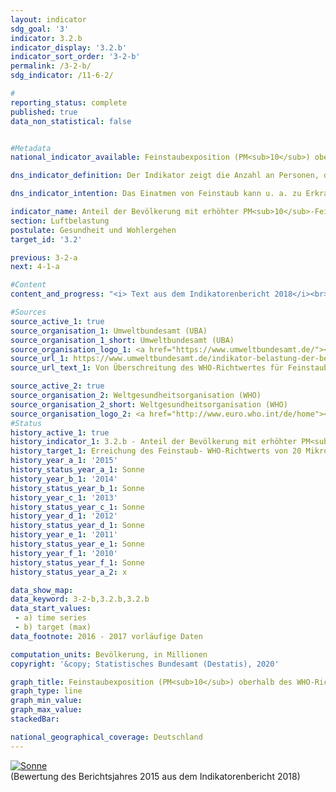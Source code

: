 ```yaml
---                   
layout: indicator                   
sdg_goal: '3'                   
indicator: 3.2.b                   
indicator_display: '3.2.b'                   
indicator_sort_order: '3-2-b'                   
permalink: /3-2-b/                   
sdg_indicator: /11-6-2/                   

#                   
reporting_status: complete                   
published: true                   
data_non_statistical: false                   


#Metadata                   
national_indicator_available: Feinstaubexposition (PM<sub>10</sub>) oberhalb des WHO-Richtwertes von mindestens 20 Mikrogramm pro m<sup>3</sup> Luft im Jahresmittel                   

dns_indicator_definition: Der Indikator zeigt die Anzahl an Personen, die an ihrem Wohnort im Jahresmittel einer Exposition von mehr als 20 Mikrogramm Feinstaub PM<sub>10</sub> (Staubteilchen mit einem Durchmesser kleiner 10 Mikrometer) pro Kubikmeter (m³) Luft ausgesetzt waren.                   

dns_indicator_intention: Das Einatmen von Feinstaub kann u. a. zu Erkrankungen der Atemwege (z. B. Chronisch Obstruktiven Lungenerkrankungen (COPD) oder Lungenkrebs) und Herz-Kreislauf-Erkrankungen (z. B. Herzinfarkt) führen. Zum besseren Schutz der Gesundheit soll daher bis zum Jahr 2030 erreicht werden, dass niemand an seinem Wohnort im Jahresmittel mehr als 20 Mikrogramm (µg) Feinstaub PM<sub>10</sub> pro Kubikmeter(m³) Luft (Richtwert der Weltgesundheitsorganisation) ausgesetzt ist.                   

indicator_name: Anteil der Bevölkerung mit erhöhter PM<sub>10</sub>-Feinstaubexposition                   
section: Luftbelastung                   
postulate: Gesundheit und Wohlergehen                   
target_id: '3.2'                   

previous: 3-2-a                   
next: 4-1-a                   

#Content                    
content_and_progress: "<i> Text aus dem Indikatorenbericht 2018</i><br><br>Der in der Luft enthaltene Feinstaub (PM<sub>10</sub>) wird an insgesamt mehr als 370 Luftmessstationen sowohl in Ballungsgebieten als auch in ländlichen Regionen für Deutschland erfasst. Dabei werden für die Berechnung dieses Indikators nur diejenigen Messstationen berücksichtigt, die keinem direkten Feinstaubausstoß zum Beispiel aus dem Verkehr ausgesetzt sind, da diese nur die punktuell erhöhte („Hot Spots“) und keine großflächige Belastung abbilden. Aus diesen erhobenen Daten zur sogenannten Hintergrundbelastung wird mittels einer Verschneidung räumlicher Informationen die Anzahl der Personen bestimmt, die im Jahresmittel an ihrem Wohnort einer Feinstaubbelastung von mehr als 20 Mikrogramm pro Kubikmeter Luft ausgesetzt sind. Da die Modellrechnung nur auf denjenigen Messstationen basiert, die keinem direkten Feinstaubausstoß aus lokalen Quellen ausgesetzt sind, kann von einer Unterschätzung des Indikators ausgegangen werden. <br><br>Somit bildet der Indikator keine flächendeckende Einhaltung des Richtwertes, sondern eine auf die Wohnorte der Bevölkerung bezogene Einhaltung ab. Er gibt weder einen Hinweis auf die Höhe der Exposition der Bevölkerung insgesamt noch auf deren Variation im Jahresverlauf. Nicht gesondert betrachtet werden durch diesen Indikator zudem die Belastungen durch kleinere Feinstaubpartikel (PM<sub>2,5</sub> und PM<sub>0,1</sub>). <br><br>Feinstaub entsteht hauptsächlich bei Verbrennungsprozessen fossiler Energieträger wie dem Heizen, in industriellen Anlagen oder dem Straßenverkehr. Neben diesen primären Quellen kann sich Feinstaub auch sekundär durch chemische Reaktion von Luftschadstoffen beispielsweise aus der Landwirtschaft bilden. <br><br>Die Feinstaubbelastung mit PM<sub>10</sub> ist in den vergangenen Jahren deutlich gesunken. Während im Jahr 2007 die durchschnittliche Belastung der Bevölkerung noch bei 20,7 Mikrogramm pro Kubikmeter Luft lag, betrug sie im Jahr 2015 nur noch 16,5 Mikrogramm pro Kubikmeter. Im gleichen Zeitraum ist auch die Anzahl der Personen deutlich zurückgegangen, die im Jahresmittel an ihrem Wohnort einer Feinstaubbelastung von mehr als 20 Mikrogramm PM<sub>10</sub> pro Kubikmeter Luft ausgesetzt war: Im Jahr 2007 waren es rund 50 Millionen Personen, im Jahr 2015 noch rund 4 Millionen Personen. Ein Teil des starken Rückgangs zwischen 2014 und 2015 beruht vermutlich darauf, dass im Jahr 2015 außergewöhnlich wenig austauscharme Wetterlagen auftraten. <br><br>Wenn sich die durchschnittliche Entwicklung der letzten Jahre weiter fortsetzt, kann das erreichte Ziel, die Bevölkerung flächendeckend einer Hintergrund-Feinstaubexposition von unter 20 Mikrogramm pro Kubikmeter Luft im Jahresmittel auszusetzen, voraussichtlich gehalten werden."                   

#Sources
source_active_1: true                           
source_organisation_1: Umweltbundesamt (UBA)                           
source_organisation_1_short: Umweltbundesamt (UBA)                           
source_organisation_logo_1: <a href="https://www.umweltbundesamt.de/"><img src="https://g205sdgs.github.io/sdg-indicators/public/logos/uba.png" alt="Logo Umweltbundesamt (UBA)" title="Klicken Sie hier um zu der Homepage der Organisation zu gelangen" /></a>
source_url_1: https://www.umweltbundesamt.de/indikator-belastung-der-bevoelkerung-durch-0                               
source_url_text_1: Von Überschreitung des WHO-Richtwertes für Feinstaub (PM10) betroffene Bevölkerung                               

source_active_2: true                           
source_organisation_2: Weltgesundheitsorganisation (WHO)                           
source_organisation_2_short: Weltgesundheitsorganisation (WHO)                           
source_organisation_logo_2: <a href="http://www.euro.who.int/de/home"><img src="https://g205sdgs.github.io/sdg-indicators/public/logos/who.png" alt="Logo Weltgesundheitsorganisation (WHO)" title="Klicken Sie hier um zu der Homepage der Organisation zu gelangen" /></a>
#Status                   
history_active_1: true                   
history_indicator_1: 3.2.b - Anteil der Bevölkerung mit erhöhter PM<sub>10</sub>-Feinstaubexposition                   
history_target_1: Erreichung des Feinstaub- WHO-Richtwerts von 20 Mikrogramm/m<sup>3</sup> für  M10 im Jahresmittel möglichst flächendeckend bis 2030
history_year_a_1: '2015'                           
history_status_year_a_1: Sonne
history_year_b_1: '2014'                           
history_status_year_b_1: Sonne
history_year_c_1: '2013'                           
history_status_year_c_1: Sonne
history_year_d_1: '2012'                           
history_status_year_d_1: Sonne
history_year_e_1: '2011'                           
history_status_year_e_1: Sonne
history_year_f_1: '2010'                           
history_status_year_f_1: Sonne
history_status_year_a_2: x

data_show_map:                    
data_keyword: 3-2-b,3.2.b,3.2.b                   
data_start_values: 
 - a) time series
 - b) target (max)                   
data_footnote: 2016 - 2017 vorläufige Daten                   

computation_units: Bevölkerung, in Millionen                   
copyright: '&copy; Statistisches Bundesamt (Destatis), 2020'                   

graph_title: Feinstaubexposition (PM<sub>10</sub>) oberhalb des WHO-Richtwertes von mindestens 20 Mikrogramm pro m<sup>3</sup> Luft im Jahresmittel                   
graph_type: line                   
graph_min_value:                    
graph_max_value:                    
stackedBar:                    

national_geographical_coverage: Deutschland                   
---
```

<div>                           
  <div class="my-header">                           
    <a href="https://sustainabledevelopment-deutschland.github.io/status/"><img src="https://g205sdgs.github.io/sdg-indicators/public/Wettersymbole/Sonne.png" title="Bei Fortsetzung der Entwicklung beträgt die Abweichung vom Zielwert weniger als 5&nbsp;% der Differenz zwischen Zielwert und aktuellem Wert" alt="Sonne" />                           
    </a>                           
  </div>
  <div class="my-header-note">
    <span>(Bewertung des Berichtsjahres 2015 aus dem Indikatorenbericht 2018)</span>
  </div>                           
</div>